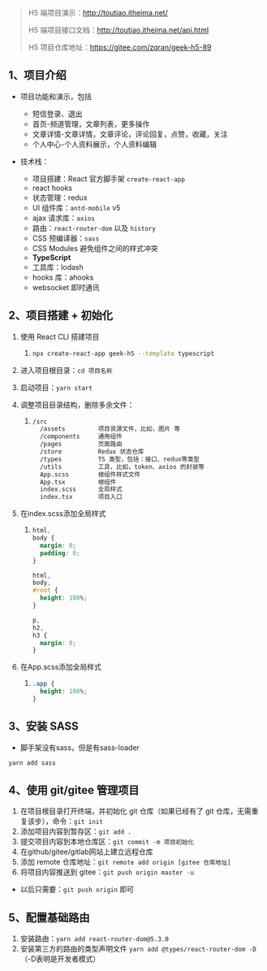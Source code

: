 >  H5 端项目演示：http://toutiao.itheima.net/
>
>  H5 端项目接口文档：http://toutiao.itheima.net/api.html
>
>  H5 项目仓库地址：https://gitee.com/zqran/geek-h5-89

## 1、项目介绍

- 项目功能和演示，包括
  - 短信登录、退出
  - 首页-频道管理，文章列表，更多操作
  - 文章详情-文章详情，文章评论，评论回复，点赞，收藏，关注
  - 个人中心-个人资料展示，个人资料编辑

- 技术栈：
  - 项目搭建：React 官方脚手架 `create-react-app`
  - react hooks
  - 状态管理：redux
  - UI 组件库：`antd-mobile` v5
  - ajax 请求库：`axios`
  - 路由：`react-router-dom` 以及 `history`
  - CSS 预编译器：`sass`
  - CSS Modules 避免组件之间的样式冲突
  - **TypeScript**
  - 工具库：lodash
  - hooks 库：ahooks
  - websocket 即时通讯

## 2、项目搭建 + 初始化

1. 使用 React CLI 搭建项目

   1. ``` bash
      npx create-react-app geek-h5 --template typescript
      ```

2. 进入项目根目录：`cd 项目名称`

3. 启动项目：`yarn start`

4. 调整项目目录结构，删除多余文件：

   1. ``` bash
      /src
        /assets         项目资源文件，比如，图片 等
        /components     通用组件
        /pages          页面路由
        /store          Redux 状态仓库
        /types          TS 类型，包括：接口、redux等类型
        /utils          工具，比如，token、axios 的封装等
        App.scss        根组件样式文件
        App.tsx         根组件
        index.scss      全局样式
        index.tsx       项目入口
      ```

5. 在index.scss添加全局样式

   1. ``` css
      html,
      body {
        margin: 0;
        padding: 0;
      }
      
      html,
      body,
      #root {
        height: 100%;
      }
      
      p,
      h2,
      h3 {
        margin: 0;
      }
      ```

6. 在App.scss添加全局样式

   1. ``` css
      .app {
        height: 100%;
      }
      ```

## 3、安装 SASS

- 脚手架没有sass，但是有sass-loader

``` bash
yarn add sass
```

## 4、使用 git/gitee 管理项目

1. 在项目根目录打开终端，并初始化 git 仓库（如果已经有了 git 仓库，无需重复该步），命令：`git init`
2. 添加项目内容到暂存区：`git add .`
3. 提交项目内容到本地仓库区：`git commit -m 项目初始化`
4. 在github/gitee/gitlab网站上建立远程仓库
5. 添加 remote 仓库地址：`git remote add origin [gitee 仓库地址]`
6. 将项目内容推送到 gitee：`git push origin master -u`

- 以后只需要：`git push origin` 即可

## 5、配置基础路由

1. 安装路由：`yarn add react-router-dom@5.3.0` 
2. 安装第三方的路由的类型声明文件 `yarn add @types/react-router-dom -D`（-D表明是开发者模式）